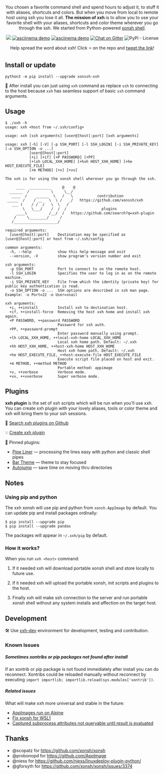 <p align="center">You chosen a favorite command shell and spend hours to adjust it, to stuff it with aliases, shortcuts and colors. But when you move from local to remote host using ssh you lose it all. <b>The mission of xxh</b> is to allow you to use your favorite shell with your aliases, shortcuts and color theme wherever you go through the ssh. We started from Python-powered <a href="https://xon.sh">xonsh shell</a>.</p>
<p align="center">  
  <a href="https://pypi.org/project/xonssh-xxh/" target="_blank" alt="PyPI Latest Release"><img src="https://img.shields.io/pypi/v/xonssh-xxh.svg"></a>
 <a href="https://asciinema.org/a/osSEzqnmH9pMYEZibNe2K7ZL7" target="_blank"><img alt="asciinema demo" src="https://img.shields.io/badge/demo-asciinema-grass"></a>
  <a href="#plugins" target="_blank"><img alt="asciinema demo" src="https://img.shields.io/badge/extensions-plugins-yellow"></a>
  <a href="https://gitter.im/xonssh-xxh/community?utm_source=badge&utm_medium=badge&utm_campaign=pr-badge" target="_blank"><img alt="Chat on Gitter" src="https://badges.gitter.im/xonssh-xxh/community.svg"></a>
  <img alt="PyPI - License" src="https://img.shields.io/pypi/l/xonssh-xxh">
</p>
<p align="center">
Help spread the word about xxh! Click ⭐ on the repo and <a href="https://twitter.com/intent/tweet?text=Python-powered%20shell%20wherever%20you%20go%20through%20the%20ssh&url=https%3A%2F%2Fgithub.com%2Fxonssh%2Fxxh&related=" target="_blank">tweet the link</a>! 
</p>

## Install or update
```
python3 -m pip install --upgrade xonssh-xxh
```
🔁 After install you can just using `xxh` command as replace `ssh` to connecting to the host because `xxh` has seamless support of basic `ssh` command arguments. 

## Usage
```
$ ./xxh -h                                                                                                        
usage: xxh <host from ~/.ssh/config>

usage: xxh [ssh arguments] [user@]host[:port] [xxh arguments]

usage: xxh [-h] [-V] [-p SSH_PORT] [-l SSH_LOGIN] [-i SSH_PRIVATE_KEY] [-o SSH_OPTION -o ...] 
           [user@]host[:port]
           [+i] [+if] [+P PASSWORD] [+PP] 
           [+lxh LOCAL_XXH_HOME] [+hxh HOST_XXH_HOME] [+he HOST_EXECUTE_FILE] 
           [+m METHOD] [+v] [+vv]

The xxh is for using the xonsh shell wherever you go through the ssh. 

     ____  __________     @    @    
  ______  /          \     \__/     
   ____  /    ______  \   /   \           contribution
 _____  /    / __   \  \ /   _/   https://github.com/xonssh/xxh   
   ___ (    / /  /   \  \   /          
        \   \___/    /  /  /                plugins            
     ____\          /__/  /   https://github.com/search?q=xxh-plugin
    /     \________/     /                           
   /____________________/       

required arguments:
  [user@]host[:port]    Destination may be specified as [user@]host[:port] or host from ~/.ssh/config

common arguments:
  -h, --help            show this help message and exit
  --version, -V         show program's version number and exit

ssh arguments:
  -p SSH_PORT           Port to connect to on the remote host.
  -l SSH_LOGIN          Specifies the user to log in as on the remote machine.
  -i SSH_PRIVATE_KEY    File from which the identity (private key) for public key authentication is read.
  -o SSH_OPTION -o ...  SSH options are described in ssh man page. Example: -o Port=22 -o User=snail

xxh arguments:
  +i, ++install         Install xxh to destination host.
  +if, ++install-force  Removing the host xxh home and install xxh again.
  +P PASSWORD, ++password PASSWORD
                        Password for ssh auth.
  +PP, ++password-prompt
                        Enter password manually using prompt.
  +lh LOCAL_XXH_HOME, ++local-xxh-home LOCAL_XXH_HOME
                        Local xxh home path. Default: ~/.xxh
  +hh HOST_XXH_HOME, ++host-xxh-home HOST_XXH_HOME
                        Host xxh home path. Default: ~/.xxh
  +he HOST_EXECUTE_FILE, ++host-execute-file HOST_EXECUTE_FILE
                        Execute script file placed on host and exit.
  +m METHOD, ++method METHOD
                        Portable method: appimage
  +v, ++verbose         Verbose mode.
  +vv, ++vverbose       Super verbose mode.
```

## Plugins

**xxh plugin** is the set of xsh scripts which will be run when you'll use xxh. You can create xxh plugin with your lovely aliases, tools or color theme and xxh will bring them to your ssh sessions.

🔎 [Search xxh plugins on Github](https://github.com/search?q=xxh-plugin&type=Repositories)

💡 [Create xxh plugin](https://github.com/xonssh/xxh-plugin-sample)

📌 Pinned plugins:

* [Pipe Liner](https://github.com/xonssh/xxh-plugin-pipe-liner) — processing the lines easy with python and classic shell pipes
* [Bar Theme](https://github.com/xonssh/xxh-plugin-theme-bar) — theme to stay focused
* [Autojump](https://github.com/xonssh/xxh-plugin-autojump) — save time on moving thru directories

## Notes

### Using pip and python

The xxh xonsh will use pip and python from `xonsh.AppImage` by default. You can update pip and install packages ordinally: 
```
$ pip install --upgrade pip
$ pip install --upgrade pandas
```
The packages will appear in `~/.xxh/pip` by default.

### How it works?

When you run `xxh <host>` command:

1. If it needed xxh will download portable xonsh shell and store locally to future use. 

2. If it needed xxh will upload the portable xonsh, init scripts and plugins to the host.

3. Finally xxh will make ssh connection to the server and run portable xonsh shell without any system installs and affection on the target host.

## Development
🛠️ Use [xxh-dev](https://github.com/xonssh/xxh-dev) environment for development, testing and contribution.

### Known Issues

##### Sometimes xontribs or pip packages not found after install

If an xontrib or pip package is not found immediately after install you can do reconnect. Xontribs could be reloaded manually without reconnect by executing `import importlib; importlib.reload(sys.modules['xontrib'])`.

##### Related issues

What will make xxh more universal and stable in the future:
* [AppImages run on Alpine](https://github.com/AppImage/AppImageKit/issues/1015) 
* [Fix xonsh for WSL1](https://github.com/xonsh/xonsh/issues/3367)
* [Captured subprocess attributes not queryable until result is evaluated](https://github.com/xonsh/xonsh/issues/3394)

## Thanks
* @scopatz for https://github.com/xonsh/xonsh
* @probonopd for https://github.com/AppImage
* @niess for https://github.com/niess/linuxdeploy-plugin-python/
* @gforsyth for https://github.com/xonsh/xonsh/issues/3374

